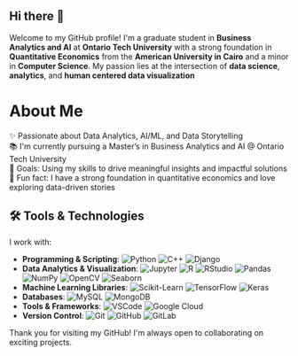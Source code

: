 ## Hi there 👋

Welcome to my GitHub profile! I'm a graduate student in **Business Analytics and AI** at **Ontario Tech University** with a strong foundation in **Quantitative Economics** from the **American University in Cairo** and a minor in **Computer Science**. My passion lies at the intersection of **data science**, **analytics**, and **human centered data visualization**

# About Me

✨ Passionate about Data Analytics, AI/ML, and Data Storytelling  
📚 I'm currently pursuing a Master’s in Business Analytics and AI @ Ontario Tech University  
🎯 Goals: Using my skills to drive meaningful insights and impactful solutions  
🎲 Fun fact: I have a strong foundation in quantitative economics and love exploring data-driven stories  

## 🛠️ Tools & Technologies

I work with:

- **Programming & Scripting**: ![Python](https://img.shields.io/badge/-Python-blue?logo=python) ![C++](https://img.shields.io/badge/-C++-00599C?logo=cplusplus) ![Django](https://img.shields.io/badge/-Django-092E20?logo=django)
- **Data Analytics & Visualization**: ![Jupyter](https://img.shields.io/badge/-Jupyter-orange?logo=jupyter) ![R](https://img.shields.io/badge/-R-blue?logo=r) ![RStudio](https://img.shields.io/badge/-RStudio-75AADB?logo=rstudio) ![Pandas](https://img.shields.io/badge/-Pandas-150458?logo=pandas) ![NumPy](https://img.shields.io/badge/-NumPy-013243?logo=numpy) ![OpenCV](https://img.shields.io/badge/-OpenCV-5C3EE8?logo=opencv) ![Seaborn](https://img.shields.io/badge/-Seaborn-3776AB?logo=seaborn)
- **Machine Learning Libraries**: ![Scikit-Learn](https://img.shields.io/badge/-Scikit%20Learn-F7931E?logo=scikitlearn) ![TensorFlow](https://img.shields.io/badge/-TensorFlow-FF6F00?logo=tensorflow) ![Keras](https://img.shields.io/badge/-Keras-D00000?logo=keras)
- **Databases**: ![MySQL](https://img.shields.io/badge/-MySQL-4479A1?logo=mysql) ![MongoDB](https://img.shields.io/badge/-MongoDB-47A248?logo=mongodb)
- **Tools & Frameworks**: ![VSCode](https://img.shields.io/badge/-VS%20Code-007ACC?logo=visualstudiocode) ![Google Cloud](https://img.shields.io/badge/-Google%20Cloud-4285F4?logo=googlecloud)
- **Version Control**: ![Git](https://img.shields.io/badge/-Git-F05032?logo=git) ![GitHub](https://img.shields.io/badge/-GitHub-181717?logo=github) ![GitLab](https://img.shields.io/badge/-GitLab-FC6D26?logo=gitlab) 

Thank you for visiting my GitHub! I'm always open to collaborating on exciting projects.

